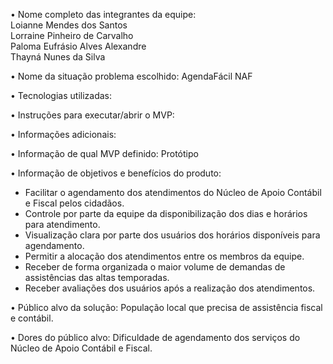 • Nome completo das integrantes da equipe: </br>
Loianne Mendes dos Santos </br>
Lorraine Pinheiro de Carvalho </br>
Paloma Eufrásio Alves Alexandre </br>
Thayná Nunes da Silva

• Nome da situação problema escolhido: 
AgendaFácil NAF

• Tecnologias utilizadas:

• Instruções para executar/abrir o MVP:

• Informações adicionais:

• Informação de qual MVP definido: Protótipo

• Informação de objetivos e benefícios do produto: 
- Facilitar o agendamento dos atendimentos do Núcleo de Apoio Contábil e Fiscal pelos cidadãos.
- Controle por parte da equipe da disponibilização dos dias e horários para atendimento.
- Visualização clara por parte dos usuários dos horários disponíveis para agendamento.
- Permitir a alocação dos atendimentos entre os membros da equipe.
- Receber de forma organizada o maior volume de demandas de assistências das altas temporadas.
- Receber avaliações dos usuários após a realização dos atendimentos.

• Público alvo da solução: 
População local que precisa de assistência fiscal e contábil.

• Dores do público alvo: 
Dificuldade de agendamento dos serviços do Núcleo de Apoio Contábil e Fiscal.
